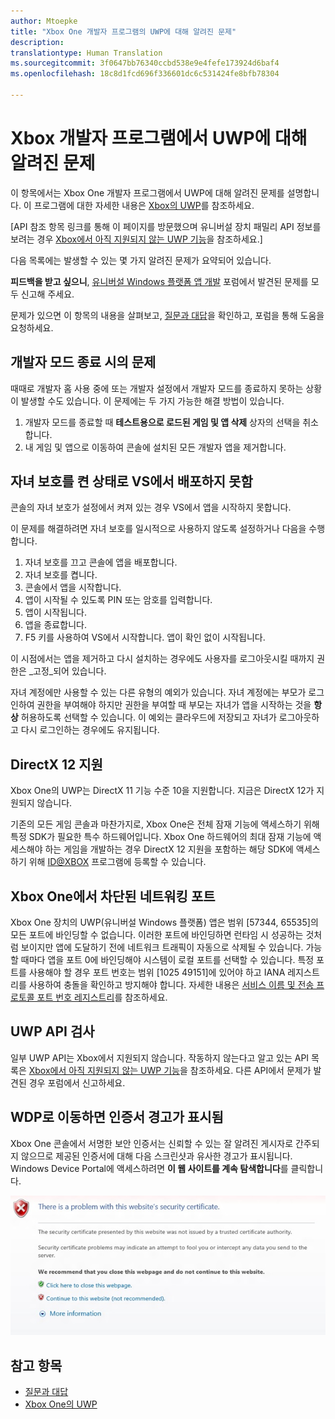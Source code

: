 ```yaml
---
author: Mtoepke
title: "Xbox One 개발자 프로그램의 UWP에 대해 알려진 문제"
description: 
translationtype: Human Translation
ms.sourcegitcommit: 3f0647bb76340ccbd538e9e4fefe173924d6baf4
ms.openlocfilehash: 18c8d1fcd696f336601dc6c531424fe8bfb78304

---
```


# <a name="known-issues-with-uwp-on-xbox-developer-program"></a>Xbox 개발자 프로그램에서 UWP에 대해 알려진 문제

이 항목에서는 Xbox One 개발자 프로그램에서 UWP에 대해 알려진 문제를 설명합니다. 이 프로그램에 대한 자세한 내용은 [Xbox의 UWP](index.md)를 참조하세요. 

\[API 참조 항목 링크를 통해 이 페이지를 방문했으며 유니버설 장치 패밀리 API 정보를 보려는 경우 [Xbox에서 아직 지원되지 않는 UWP 기능](http://go.microsoft.com/fwlink/?LinkID=760755)을 참조하세요.\]

다음 목록에는 발생할 수 있는 몇 가지 알려진 문제가 요약되어 있습니다. 

**피드백을 받고 싶으니**, [유니버설 Windows 플랫폼 앱 개발](https://social.msdn.microsoft.com/forums/windowsapps/home?forum=wpdevelop) 포럼에서 발견된 문제를 모두 신고해 주세요. 

문제가 있으면 이 항목의 내용을 살펴보고, [질문과 대답](frequently-asked-questions.md)을 확인하고, 포럼을 통해 도움을 요청하세요.


<!--## Developing games-->

## <a name="issue-when-leaving-dev-mode"></a>개발자 모드 종료 시의 문제
때때로 개발자 홈 사용 중에 또는 개발자 설정에서 개발자 모드를 종료하지 못하는 상황이 발생할 수도 있습니다.
이 문제에는 두 가지 가능한 해결 방법이 있습니다. 
1. 개발자 모드를 종료할 때 **테스트용으로 로드된 게임 및 앱 삭제** 상자의 선택을 취소합니다.
2. 내 게임 및 앱으로 이동하여 콘솔에 설치된 모든 개발자 앱을 제거합니다.
 
<!--## Memory limits for background apps are partially enforced
 
The maximum memory footprint for apps running in the background is 128 megabytes. In the current version of UWP on Xbox One, your app will be suspended if it is above this limit when it is moved to the background. This limit is not currently enforced if your app exceeds the limit while it is already running in the background—this means that if your app exceeds 128 MB while running in the background, it will still be able to allocate memory.
 
There is currently no workaround for this issue. Apps should govern their memory usage accordingly and continue to stay under the 128 MB limit while running in the background.-->
 
## <a name="deploying-from-vs-fails-with-parental-controls-turned-on"></a>자녀 보호를 켠 상태로 VS에서 배포하지 못함

콘솔의 자녀 보호가 설정에서 켜져 있는 경우 VS에서 앱을 시작하지 못합니다.

이 문제를 해결하려면 자녀 보호를 일시적으로 사용하지 않도록 설정하거나 다음을 수행합니다.
1. 자녀 보호를 끄고 콘솔에 앱을 배포합니다.
2. 자녀 보호를 켭니다.
3. 콘솔에서 앱을 시작합니다.
4. 앱이 시작될 수 있도록 PIN 또는 암호를 입력합니다.
5. 앱이 시작됩니다.
6. 앱을 종료합니다.
7. F5 키를 사용하여 VS에서 시작합니다. 앱이 확인 없이 시작됩니다.

이 시점에서는 앱을 제거하고 다시 설치하는 경우에도 사용자를 로그아웃시킬 때까지 권한은 _고정_되어 있습니다.
 
자녀 계정에만 사용할 수 있는 다른 유형의 예외가 있습니다. 자녀 계정에는 부모가 로그인하여 권한을 부여해야 하지만 권한을 부여할 때 부모는 자녀가 앱을 시작하는 것을 **항상** 허용하도록 선택할 수 있습니다. 이 예외는 클라우드에 저장되고 자녀가 로그아웃하고 다시 로그인하는 경우에도 유지됩니다.   

<!--### x86 vs. x64

By the time we release later this year, we will have great support for both x86 and x64, and we do support x86 in this preview. 
However, x64 has had much more testing to date (the Xbox shell and all of the apps running on the console today are x64), and so we recommend using x64 for your projects. 
This is particularly true for games.

If you decide to use x86, please report any issues you see on the forum.

Also see [Switching build flavors can cause deployment failures](known-issues.md#switching-build-flavors-can-cause-deployment-failures) later on this page.-->

<!--### Game engines

We have tested some popular game engines, but not all of them, and our test coverage for this preview has not been comprehensive. 
Your mileage may vary. 

The following game engines have been confirmed to work:
* [Construct 2](https://www.scirra.com/)

There are likely others that are working too. We would love to get your feedback on what you find. 
Please use the forum to report any issues you see.-->

## <a name="directx-12-support"></a>DirectX 12 지원

Xbox One의 UWP는 DirectX 11 기능 수준 10을 지원합니다. 지금은 DirectX 12가 지원되지 않습니다. 

기존의 모든 게임 콘솔과 마찬가지로, Xbox One은 전체 잠재 기능에 액세스하기 위해 특정 SDK가 필요한 특수 하드웨어입니다. Xbox One 하드웨어의 최대 잠재 기능에 액세스해야 하는 게임을 개발하는 경우 DirectX 12 지원을 포함하는 해당 SDK에 액세스하기 위해 [ID@XBOX](http://www.xbox.com/Developers/id) 프로그램에 등록할 수 있습니다.

<!-- ### Xbox One Developer Preview disables game streaming to Windows 10

Activating the Xbox One Developer Preview on your console will prevent you from streaming games from your Xbox One to the Xbox app on Windows 10, even if your console is set to retail mode. 
To restore the game streaming feature, you must leave the developer preview. -->

<!--## System resources for UWP apps and games on Xbox One

UWP apps and games running on Xbox One share resources with the system and other apps, and so the system governs the resources that are available to any one game or app. 
If you are running into memory or performance issues, this may be why. 
For more details, see [System resources for UWP apps and games on Xbox One](system-resource-allocation.md).-->

<!--
## Networking using traditional sockets

In this developer preview, inbound and outbound network access from the console that uses traditional TCP/UDP sockets (WinSock, Windows.Networking.Sockets) is not available. 
Developers can still use HTTP and WebSockets.
--> 

## <a name="blocked-networking-ports-on-xbox-one"></a>Xbox One에서 차단된 네트워킹 포트

Xbox One 장치의 UWP(유니버설 Windows 플랫폼) 앱은 범위 [57344, 65535]의 모든 포트에 바인딩할 수 없습니다. 이러한 포트에 바인딩하면 런타임 시 성공하는 것처럼 보이지만 앱에 도달하기 전에 네트워크 트래픽이 자동으로 삭제될 수 있습니다. 가능할 때마다 앱을 포트 0에 바인딩해야 시스템이 로컬 포트를 선택할 수 있습니다. 특정 포트를 사용해야 할 경우 포트 번호는 범위 [1025 49151]에 있어야 하고 IANA 레지스트리를 사용하여 충돌을 확인하고 방지해야 합니다. 자세한 내용은 [서비스 이름 및 전송 프로토콜 포트 번호 레지스트리](http://www.iana.org/assignments/service-names-port-numbers/service-names-port-numbers.xhtml)를 참조하세요.

## <a name="uwp-api-coverage"></a>UWP API 검사

일부 UWP API는 Xbox에서 지원되지 않습니다. 작동하지 않는다고 알고 있는 API 목록은 [Xbox에서 아직 지원되지 않는 UWP 기능](http://go.microsoft.com/fwlink/p/?LinkId=760755)을 참조하세요. 다른 API에서 문제가 발견된 경우 포럼에서 신고하세요. 

<!--## XAML controls do not look like or behave like the controls in the Xbox One shell

In this developer preview, the XAML controls are not in their final form. In particular:
* Gamepad X-Y navigation does not work reliably for all controls.
* Controls do not look like controls in the Xbox shell. This includes the control focus rectangle.
* Navigating between controls does not automatically make “navigation sounds.”

These issues will be addressed in a future developer preview.-->

<!--## Visual Studio and deployment issues

### Switching build flavors can cause deployment failures

Switching between Debug and Release builds, or between x86 and x64, or between Managed and .Net Native builds, can cause deployment failures. 

The simplest way to avoid these issues for this preview is to stick to Debug and one architecture. 

If you do hit this issue, uninstalling your app in the Collections app on your Xbox One will typically resolve it.

> ****&nbsp;&nbsp;Uninstalling your app from Windows Device Portal (WDP) will not resolve the issue.

If your issues persist, uninstall your app or game in the Collections app, leave Developer Mode, restart to Retail Mode and then switch back to Developer Mode.
You may also need to restart Visual Studio and clean your solution.

For more information, see the “Fixing deployment failures” section in [Frequently asked questions](frequently-asked-questions.md).

### Uninstalling an app while you are debugging it in Visual Studio will cause it to fail silently

Attempting to uninstall an app that is running under the debugger via the WDP “Installed Apps” tool will cause it to silently fail. 
The workaround is to stop debugging the app in Visual Studio before attempting to remove it via WDP.

### Visual Studio/Xbox PIN pairing failures

It is possible to get into a state where the PIN pairing between Visual Studio and your Xbox One gets out of sync. 
If PIN pairing fails, use the “Remove all pairings” button in Dev Home, restart Xbox One, restart your development PC, and then try again.--> 


<!--## Windows Device Portal (WDP) preview-->

<!--### Starting WDP from Dev Home crashes Dev Home

When you start WDP in Dev Home, it will cause Dev Home to crash after you have entered your user name and password and selected **Save**. 
The credentials are saved but WDP is not started. 
You can start WDP by restarting Xbox One.--> 

<!--### Disabling WDP in Dev Home does not work

If you disable WDP in Dev Home, it will be turned off. 
However, when you restart your Xbox One, WDP will be started again. 
You can work around this issue by using **Reset and keep my games & apps** to delete any stored state on your Xbox One. 
Go to Settings > System > Console info & updates > Reset console, and then select the **Reset and keep my games & apps** button.

> **Caution**&nbsp;&nbsp;Doing this will delete all saved settings on your Xbox One including wireless settings, user accounts and any game progress that has not been saved to cloud storage.

> **Caution**&nbsp;&nbsp;DO NOT select the **Reset and remove everything** button.
This will delete all of your games, apps, settings and content, deactivate Developer Mode, and remove you console from the Developer Preview group.

### The columns in the “Running Apps” table do not update predictably. 

Sometimes this is resolved by sorting a column on the table.-->

## <a name="navigating-to-wdp-causes-a-certificate-warning"></a>WDP로 이동하면 인증서 경고가 표시됨

Xbox One 콘솔에서 서명한 보안 인증서는 신뢰할 수 있는 잘 알려진 게시자로 간주되지 않으므로 제공된 인증서에 대해 다음 스크린샷과 유사한 경고가 표시됩니다. Windows Device Portal에 액세스하려면 **이 웹 사이트를 계속 탐색합니다**를 클릭합니다.

![웹 사이트 보안 인증서 경고](images/security_cert_warning.jpg)

<!--## Dev Home

Occasionally, selecting the “Manage Windows Device Portal” option in Dev Home will cause Dev Home to silently exit to the Home screen. 
This is caused by a failure in the WDP infrastructure on the console and can be resolved by restarting the console.-->

## <a name="see-also"></a>참고 항목
- [질문과 대답](frequently-asked-questions.md)
- [Xbox One의 UWP](index.md)



<!--HONumber=Dec16_HO3-->



